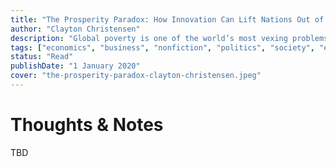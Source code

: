 ```yaml
---
title: "The Prosperity Paradox: How Innovation Can Lift Nations Out of Poverty"
author: "Clayton Christensen"
description: "Global poverty is one of the world’s most vexing problems. For decades, we’ve assumed smart, well-intentioned people will eventually be able to change the economic trajectory of poor countries. From education to healthcare, infrastructure to eradicating corruption, too many solutions rely on trial and error. Essentially, the plan is often to identify areas that need help, flood them with resources, and hope to see change over time. But hope is not an effective strategy."
tags: ["economics", "business", "nonfiction", "politics", "society", "entrepreneurship"]
status: "Read"
publishDate: "1 January 2020"
cover: "the-prosperity-paradox-clayton-christensen.jpeg"
---
```


# Thoughts & Notes

TBD
